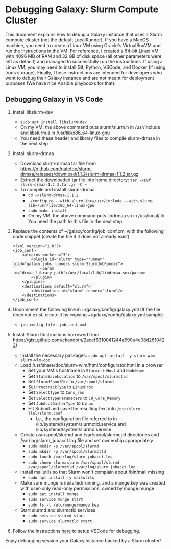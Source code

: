 
# Debugging Galaxy: Slurm Compute Cluster

This document explains how to debug a Galaxy instance that uses a Slurm compute cluster (not the
default LocalRunner). If you have a MacOS machine, you need to create a Linux VM using Oracle's 
VirtualBoxVM and run the instructions in the VM. For reference, I created a 64-bit Linux VM with 
4096 MB of RAM and 32 GB of disk space (all other parameters were left as default) and managed to 
successfully run the instructions. If using a Linux VM, you may need to install Git, Python, VSCode, 
and Docker (if using Irods storage). Finally, These instructions are intended for developers who 
want to debug their Galaxy instance and are not meant for deployment purposes (We have nice Ansible 
playbooks for that).

## Debugging Galaxy in VS Code 

1. Install libslurm-dev
    * `sudo apt install libslurm-dev`
    * On my VM, the above command puts slurm/slurm.h in /usr/include and libslurm.a in /usr/lib/x86_64-linux-gnu
    * You need these header and library files to compile slurm-drmaa in the next step

2. Install slurm-drmaa
    * Download slurm-drmaa tar file from https://github.com/natefoo/slurm-drmaa/releases/download/1.1.2/slurm-drmaa-1.1.2.tar.gz
    * Extract the downloaded tar file into home directory: `tar -xzvf slurm-drmaa-1.1.2.tar.gz -C ~`       
    * To compile and install slurm-drmaa
        * `cd ~/slurm-drmaa-1.1.2`
        * `./configure --with-slurm-inc=/usr/include --with-slurm-lib=/usr/lib/x86_64-linux-gpu`
        * `sudo make install`
        * On my VM, the above command puts libdrmaa.so in /usr/local/lib. You need the path to this file in the next step

3. Replace the contents of ~/galaxy/config/job_conf.xml with the following code snippet (create the file if it does not already exist)
    ```
    <?xml version="1.0"?>
    <job_conf>
        <plugins workers="3">
            <plugin id="slurm" type="runner" load="galaxy.jobs.runners.slurm:SlurmJobRunner">
                <param id="drmaa_library_path">/usr/local/lib/libdrmaa.so</param>
            </plugin>
        </plugins>
        <destinations default="slurm">
            <destination id="slurm" runner="slurm"/>
        </destinations>
    </job_conf>
    ```

4. Uncomment the following line in ~/galaxy/config/galaxy.yml (If the file does not exist, create it by copying ~/galaxy/config/galaxy.yml.sample)
    * `job_config_file: job_conf.xml`

5. Install Slurm (Instructions borrowed from https://gist.github.com/ckandoth/2acef6310041244a690e4c08d2610423)
    * Install the necessary packages: `sudo apt install -y slurm-wlm slurm-wlm-doc`
    * Load /usr/share/doc/slurm-wlm/html/configurator.html in a browser
        * Set your VM's hostname in `SlurmctldHost` and `NodeName`
        * Set `StateSaveLocation` to `/var/spool/slurmctld`
        * Set `SlurmdSpoolDir` to `/var/spool/slurmd`
        * Set `ProctrackType` to `LinuxProc`
        * Set `SelectType` to `Cons_res`
        * Set `SelectTypeParameters` to `CR_Core_Memory`
        * Set `JobAcctGatherType` to `Linux`
        * Hit Submit and save the resulting text into `/etc/slurm-llnl/slurm.conf`
            * I.e., the configuration file referred to in /lib/systemd/system/slurmctld.service and /lib/systemd/system/slurmd.service
    * Create /var/spool/slurmd and /var/spool/slurmctld directories and /var/log/slurm_jobacct.log file and set ownership appropriately
        * `sudo mkdir -p /var/spool/slurmd`
        * `sudo mkdir -p /var/spool/slurmctld`
        * `sudo touch /var/log/slurm_jobacct.log`
        * `sudo chown slurm:slurm /var/spool/slurmd /var/spool/slurmctld /var/log/slurm_jobacct.log`
    * Install mailutils so that Slurm won't complain about /bin/mail missing
        * `sudo apt install -y mailutils`
    * Make sure munge is installed/running, and a munge.key was created with user-only read-only permissions, owned by munge:munge
        * `sudo apt install munge`
        * `sudo service munge start`
        * `sudo ls -l /etc/munge/munge.key`
    * Start slurmd and slurmctld services
        * `sudo service slurmd start`
        * `sudo service slurmctld start`

6. Follow the instructions [here](./debuging_galaxy.md) to setup VSCode for debugging. 

Enjoy debugging session your Galaxy instance backed by a Slurm cluster!        
